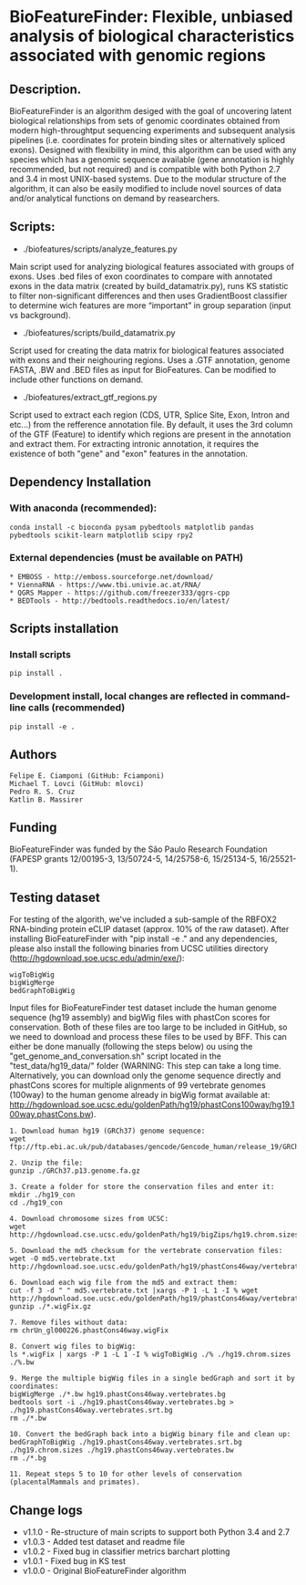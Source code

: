 ﻿# BioFeatureFinder: Flexible, unbiased analysis of biological characteristics associated with genomic regions

## Description.

BioFeatureFinder is an algorithm desiged with the goal of uncovering latent biological relationships from sets of genomic coordinates obtained from modern high-throughtput sequencing experiments and subsequent analysis pipelines (i.e. coordinates for protein binding sites or alternatively spliced exons). Designed with flexibility in mind, this algorithm can be used with any species which has a genomic sequence available (gene annotation is highly recommended, but not required) and is compatible with both Python 2.7 and 3.4 in most UNIX-based systems. Due to the modular structure of the algorithm, it can also be easily modified to include novel sources of data and/or analytical functions on demand by reasearchers.

## Scripts:

* ./biofeatures/scripts/analyze_features.py

Main script used for analyzing biological features associated with groups of exons. Uses .bed files of exon coordinates to compare with annotated exons in the data matrix (created by build_datamatrix.py), runs KS statistic to filter non-significant differences and then uses GradientBoost classifier to determine wich features are more “important” in group separation (input vs background).

* ./biofeatures/scripts/build_datamatrix.py

Script used for creating the data matrix for biological features associated with exons and their neighouring regions. Uses a .GTF annotation, genome FASTA, .BW and .BED files as input for BioFeatures. Can be modified to include other functions on demand.

* ./biofeatures/extract_gtf_regions.py

Script used to extract each region (CDS, UTR, Splice Site, Exon, Intron and etc...) from the refference annotation file. By default, it uses the 3rd column of the GTF (Feature) to identify which regions are present in the annotation and extract them. For extracting intronic annotation, it requires the existence of both "gene" and "exon" features in the annotation.

## Dependency Installation

### With anaconda (recommended):

    conda install -c bioconda pysam pybedtools matplotlib pandas pybedtools scikit-learn matplotlib scipy rpy2
    
### External dependencies (must be available on PATH)
    
    * EMBOSS - http://emboss.sourceforge.net/download/
    * ViennaRNA - https://www.tbi.univie.ac.at/RNA/
    * QGRS Mapper - https://github.com/freezer333/qgrs-cpp
    * BEDTools - http://bedtools.readthedocs.io/en/latest/

## Scripts installation

### Install scripts

    pip install .

### Development install, local changes are reflected in command-line calls (recommended)

    pip install -e .

## Authors

    Felipe E. Ciamponi (GitHub: Fciamponi)
    Michael T. Lovci (GitHub: mlovci)
    Pedro R. S. Cruz
    Katlin B. Massirer

## Funding

BioFeatureFinder was funded by the São Paulo Research Foundation (FAPESP grants 12/00195-3, 13/50724-5, 14/25758-6, 15/25134-5, 16/25521-1).
    
## Testing dataset

For testing of the algorith, we've included a sub-sample of the RBFOX2 RNA-binding protein eCLIP dataset (approx. 10% of the raw dataset). After installing BioFeatureFinder with "pip install -e ." and any dependencies, please also install the following binaries from UCSC utilities directory (http://hgdownload.soe.ucsc.edu/admin/exe/):

    wigToBigWig 
    bigWigMerge 
    bedGraphToBigWig 

Input files for BioFeatureFinder test dataset include the human genome sequence (hg19 assembly) and bigWig files with phastCon scores for conservation. Both of these files are too large to be included in GitHub, so we need to download and process these files to be used by BFF. This can either be done manually (following the steps below) ou using the "get_genome_and_conversation.sh" script located in the "test_data/hg19_data/" folder (WARNING: This step can take a long time. Alternatively, you can download only the genome sequence directly and phastCons scores for multiple alignments of 99 vertebrate genomes (100way) to the human genome already in bigWig format available at: http://hgdownload.soe.ucsc.edu/goldenPath/hg19/phastCons100way/hg19.100way.phastCons.bw).

    1. Download human hg19 (GRCh37) genome sequence:
    wget ftp://ftp.ebi.ac.uk/pub/databases/gencode/Gencode_human/release_19/GRCh37.p13.genome.fa.gz

    2. Unzip the file:
    gunzip ./GRCh37.p13.genome.fa.gz

    3. Create a folder for store the conservation files and enter it:
    mkdir ./hg19_con
    cd ./hg19_con

    4. Download chromosome sizes from UCSC:
    wget http://hgdownload.cse.ucsc.edu/goldenPath/hg19/bigZips/hg19.chrom.sizes

    5. Download the md5 checksum for the vertebrate conservation files:
    wget -O md5.vertebrate.txt http://hgdownload.soe.ucsc.edu/goldenPath/hg19/phastCons46way/vertebrate/md5sum.txt

    6. Download each wig file from the md5 and extract them:
    cut -f 3 -d " " md5.vertebrate.txt |xargs -P 1 -L 1 -I % wget http://hgdownload.soe.ucsc.edu/goldenPath/hg19/phastCons46way/vertebrate/% 
    gunzip ./*.wigFix.gz

    7. Remove files without data:
    rm chrUn_gl000226.phastCons46way.wigFix

    8. Convert wig files to bigWig:
    ls *.wigFix | xargs -P 1 -L 1 -I % wigToBigWig ./% ./hg19.chrom.sizes ./%.bw 

    9. Merge the multiple bigWig files in a single bedGraph and sort it by coordinates:
    bigWigMerge ./*.bw hg19.phastCons46way.vertebrates.bg
    bedtools sort -i ./hg19.phastCons46way.vertebrates.bg > ./hg19.phastCons46way.vertebrates.srt.bg
    rm ./*.bw

    10. Convert the bedGraph back into a bigWig binary file and clean up:
    bedGraphToBigWig ./hg19.phastCons46way.vertebrates.srt.bg ./hg19.chrom.sizes ./hg19.phastCons46way.vertebrates.bw
    rm ./*.bg

    11. Repeat steps 5 to 10 for other levels of conservation (placentalMammals and primates).
    
## Change logs

* v1.1.0 - Re-structure of main scripts to support both Python 3.4 and 2.7
* v1.0.3 - Added test dataset and readme file
* v1.0.2 - Fixed bug in classifier metrics barchart plotting
* v1.0.1 - Fixed bug in KS test
* v1.0.0 - Original BioFeatureFinder algorithm
